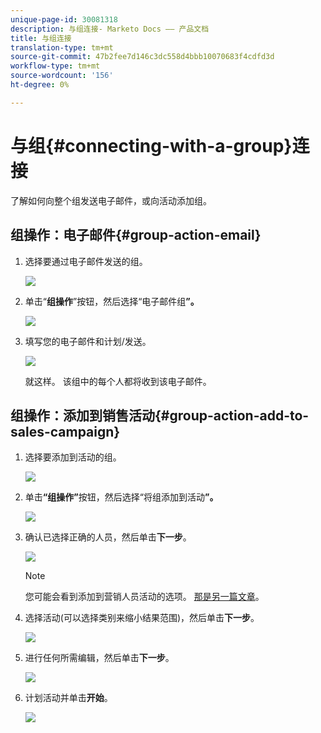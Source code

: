 ```yaml
---
unique-page-id: 30081318
description: 与组连接- Marketo Docs —— 产品文档
title: 与组连接
translation-type: tm+mt
source-git-commit: 47b2fee7d146c3dc558d4bbb10070683f4cdfd3d
workflow-type: tm+mt
source-wordcount: '156'
ht-degree: 0%

---
```



# 与组{#connecting-with-a-group}连接

了解如何向整个组发送电子邮件，或向活动添加组。

## 组操作：电子邮件{#group-action-email}

1. 选择要通过电子邮件发送的组。

   ![](assets/one-6.png)

1. 单击“**组操作**”按钮，然后选择“电子邮件组&#x200B;**”。**

   ![](assets/two-5.png)

1. 填写您的电子邮件和计划/发送。

   ![](assets/three-4.png)

   就这样。 该组中的每个人都将收到该电子邮件。

## 组操作：添加到销售活动{#group-action-add-to-sales-campaign}

1. 选择要添加到活动的组。

   ![](assets/one-6.png)

1. 单击&#x200B;**“组操作”**&#x200B;按钮，然后选择“将组添加到活动&#x200B;**”。**

   ![](assets/four-4.png)

1. 确认已选择正确的人员，然后单击&#x200B;**下一步**。

   ![](assets/six-1.png)

   >[!NOTE]
   >
   >您可能会看到添加到营销人员活动的选项。 [那是另一篇文章](http://docs.marketo.com/x/CwDh)。

1. 选择活动(可以选择类别来缩小结果范围)，然后单击&#x200B;**下一步**。

   ![](assets/seven-1.png)

1. 进行任何所需编辑，然后单击&#x200B;**下一步**。

   ![](assets/eight-1.png)

1. 计划活动并单击&#x200B;**开始**。

   ![](assets/nine-1.png)

